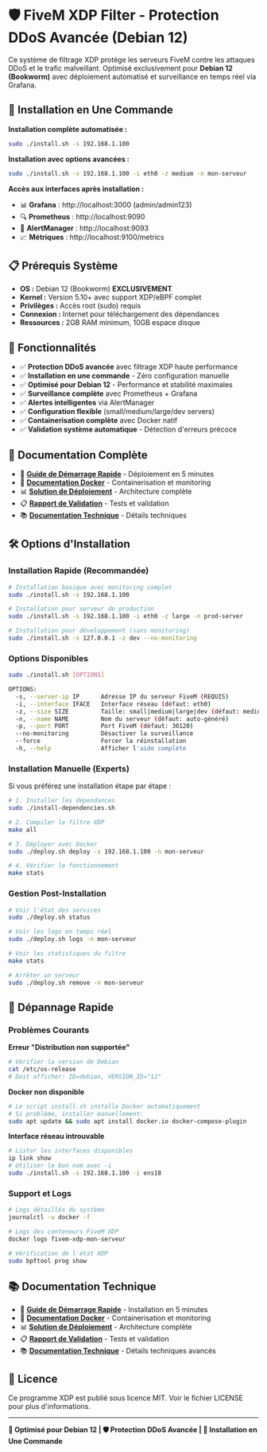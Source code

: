 # 🛡️ FiveM XDP Filter - Protection DDoS Avancée (Debian 12)

Ce système de filtrage XDP protège les serveurs FiveM contre les attaques DDoS et le trafic malveillant. Optimisé exclusivement pour **Debian 12 (Bookworm)** avec déploiement automatisé et surveillance en temps réel via Grafana.

## 🚀 Installation en Une Commande

**Installation complète automatisée :**
```bash
sudo ./install.sh -s 192.168.1.100
```

**Installation avec options avancées :**
```bash
sudo ./install.sh -s 192.168.1.100 -i eth0 -z medium -n mon-serveur
```

**Accès aux interfaces après installation :**
- 📊 **Grafana** : http://localhost:3000 (admin/admin123)
- 🔍 **Prometheus** : http://localhost:9090
- 🚨 **AlertManager** : http://localhost:9093
- 📈 **Métriques** : http://localhost:9100/metrics

## 📋 Prérequis Système

- **OS :** Debian 12 (Bookworm) **EXCLUSIVEMENT**
- **Kernel :** Version 5.10+ avec support XDP/eBPF complet
- **Privilèges :** Accès root (sudo) requis
- **Connexion :** Internet pour téléchargement des dépendances
- **Ressources :** 2GB RAM minimum, 10GB espace disque

## 🎯 Fonctionnalités

- ✅ **Protection DDoS avancée** avec filtrage XDP haute performance
- ✅ **Installation en une commande** - Zéro configuration manuelle
- ✅ **Optimisé pour Debian 12** - Performance et stabilité maximales
- ✅ **Surveillance complète** avec Prometheus + Grafana
- ✅ **Alertes intelligentes** via AlertManager
- ✅ **Configuration flexible** (small/medium/large/dev servers)
- ✅ **Containerisation complète** avec Docker natif
- ✅ **Validation système automatique** - Détection d'erreurs précoce

## 📖 Documentation Complète

- 🚀 **[Guide de Démarrage Rapide](QUICK_START.md)** - Déploiement en 5 minutes
- 🐳 **[Documentation Docker](docker/README.md)** - Containerisation et monitoring
- 📊 **[Solution de Déploiement](DEPLOYMENT_SOLUTION.md)** - Architecture complète
- 📋 **[Rapport de Validation](VALIDATION_REPORT.md)** - Tests et validation
- 📚 **[Documentation Technique](xdp_docs/README.md)** - Détails techniques

## 🛠️ Options d'Installation

### Installation Rapide (Recommandée)
```bash
# Installation basique avec monitoring complet
sudo ./install.sh -s 192.168.1.100

# Installation pour serveur de production
sudo ./install.sh -s 192.168.1.100 -i eth0 -z large -n prod-server

# Installation pour développement (sans monitoring)
sudo ./install.sh -s 127.0.0.1 -z dev --no-monitoring
```

### Options Disponibles
```bash
sudo ./install.sh [OPTIONS]

OPTIONS:
  -s, --server-ip IP      Adresse IP du serveur FiveM (REQUIS)
  -i, --interface IFACE   Interface réseau (défaut: eth0)
  -z, --size SIZE         Taille: small|medium|large|dev (défaut: medium)
  -n, --name NAME         Nom du serveur (défaut: auto-généré)
  -p, --port PORT         Port FiveM (défaut: 30120)
  --no-monitoring         Désactiver la surveillance
  --force                 Forcer la réinstallation
  -h, --help              Afficher l'aide complète
```

### Installation Manuelle (Experts)

Si vous préférez une installation étape par étape :

```bash
# 1. Installer les dépendances
sudo ./install-dependencies.sh

# 2. Compiler le filtre XDP
make all

# 3. Déployer avec Docker
sudo ./deploy.sh deploy -s 192.168.1.100 -n mon-serveur

# 4. Vérifier le fonctionnement
make stats
```

### Gestion Post-Installation

```bash
# Voir l'état des services
sudo ./deploy.sh status

# Voir les logs en temps réel
sudo ./deploy.sh logs -n mon-serveur

# Voir les statistiques du filtre
make stats

# Arrêter un serveur
sudo ./deploy.sh remove -n mon-serveur
```

## 🔧 Dépannage Rapide

### Problèmes Courants

**Erreur "Distribution non supportée"**
```bash
# Vérifier la version de Debian
cat /etc/os-release
# Doit afficher: ID=debian, VERSION_ID="12"
```

**Docker non disponible**
```bash
# Le script install.sh installe Docker automatiquement
# Si problème, installer manuellement:
sudo apt update && sudo apt install docker.io docker-compose-plugin
```

**Interface réseau introuvable**
```bash
# Lister les interfaces disponibles
ip link show
# Utiliser le bon nom avec -i
sudo ./install.sh -s 192.168.1.100 -i ens18
```

### Support et Logs

```bash
# Logs détaillés du système
journalctl -u docker -f

# Logs des conteneurs FiveM XDP
docker logs fivem-xdp-mon-serveur

# Vérification de l'état XDP
sudo bpftool prog show
```

## 📚 Documentation Technique

- 🚀 **[Guide de Démarrage Rapide](xdp_docs/QUICK_START.md)** - Installation en 5 minutes
- 🐳 **[Documentation Docker](docker/README.md)** - Containerisation et monitoring
- 📊 **[Solution de Déploiement](xdp_docs/DEPLOYMENT_SOLUTION.md)** - Architecture complète
- 📋 **[Rapport de Validation](xdp_docs/VALIDATION_REPORT.md)** - Tests et validation
- 📚 **[Documentation Technique](xdp_docs/README.md)** - Détails techniques avancés

## 📄 Licence

Ce programme XDP est publié sous licence MIT. Voir le fichier LICENSE pour plus d'informations.

---

**🎯 Optimisé pour Debian 12 | 🛡️ Protection DDoS Avancée | 🚀 Installation en Une Commande**
